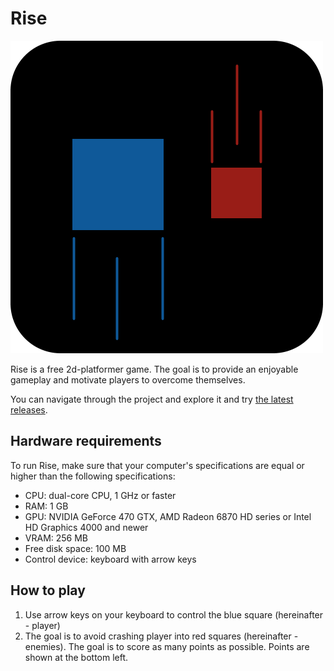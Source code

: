 # Rise
![Rise logo](https://raw.githubusercontent.com/SlavaGolubnichiy/Rise/master/Rise/rise_icon.png?raw=true "Rise")

Rise is a free 2d-platformer game. The goal is to provide an enjoyable gameplay and motivate players to overcome themselves.

You can navigate through the project and explore it and try [the latest releases](https://github.com/SlavaGolubnichiy/Rise/releases).

## Hardware requirements
To run Rise, make sure that your computer's specifications are equal or higher than the following specifications:

* CPU: dual-core CPU, 1 GHz or faster
* RAM: 1 GB
* GPU: NVIDIA GeForce 470 GTX, AMD Radeon 6870 HD series or Intel HD Graphics 4000 and newer
* VRAM: 256 MB
* Free disk space: 100 MB
* Control device: keyboard with arrow keys

## How to play
1. Use arrow keys on your keyboard to control the blue square (hereinafter - player)
2. The goal is to avoid crashing player into red squares (hereinafter - enemies). The goal is to score as many points as possible. Points are shown at the bottom left.
